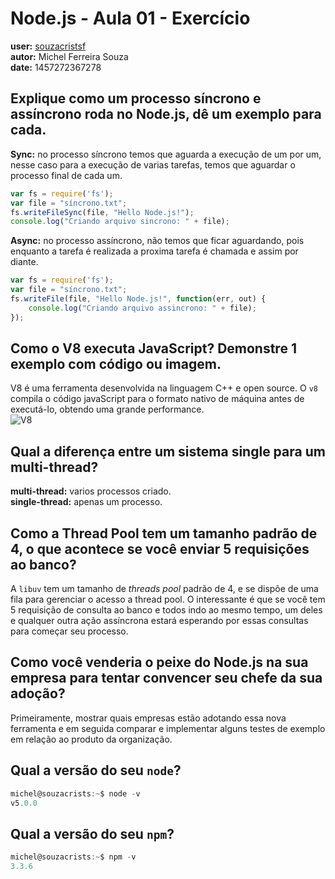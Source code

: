 # Node.js - Aula 01 - Exercício
**user:** [souzacristsf](https://github.com/souzacristsf)<br/>
**autor:** Michel Ferreira Souza<br/>
**date:** 1457272367278<br/>

## Explique como um processo síncrono e assíncrono roda no Node.js, dê um exemplo para cada.

**Sync:** no processo síncrono temos que aguarda a execução de um por um, nesse caso para a execução de varias tarefas, temos que aguardar o processo final de cada um.
```js
var fs = require('fs'); 
var file = "síncrono.txt"; 
fs.writeFileSync(file, "Hello Node.js!"); 
console.log("Criando arquivo sincrono: " + file);
```

**Async:** no processo assíncrono, não temos que ficar aguardando, pois enquanto a tarefa é realizada a proxima tarefa é chamada e assim por diante.
```js
var fs = require('fs'); 
var file = "síncrono.txt"; 
fs.writeFile(file, "Hello Node.js!", function(err, out) { 
    console.log("Criando arquivo assincrono: " + file); 
}); 
```

## Como o V8 executa JavaScript? Demonstre 1 exemplo com código ou imagem.
V8 é uma ferramenta desenvolvida na linguagem C++ e open source. O `v8` compila o código javaScript para o formato nativo de máquina antes de executá-lo, obtendo uma grande performance.<br/>
![V8](https://qph.is.quoracdn.net/main-qimg-ab2a954b51c404efe66cdc7681da6b85?convert_to_webp=true)

## Qual a diferença entre um sistema single para um multi-thread?
**multi-thread:** varios processos criado.<br/>
**single-thread:** apenas um processo.
## Como a Thread Pool tem um tamanho padrão de 4, o que acontece se você enviar 5 requisições ao banco?
A `libuv` tem um tamanho de *threads pool* padrão de 4, e se dispõe de uma fila para gerenciar o acesso a thread pool. O interessante é que se você tem 5 requisição de consulta ao banco e todos indo ao mesmo tempo, um deles e qualquer outra ação assíncrona estará esperando por essas consultas para começar seu processo.

## Como você venderia o peixe do Node.js na sua empresa para tentar convencer seu chefe da sua adoção?
Primeiramente, mostrar quais empresas estão adotando essa nova ferramenta e em seguida comparar e implementar alguns testes de exemplo em relação ao produto da organização.

## Qual a versão do seu `node`?
```js
michel@souzacrists:~$ node -v
v5.0.0
```
## Qual a versão do seu `npm`?
```js
michel@souzacrists:~$ npm -v
3.3.6
```

